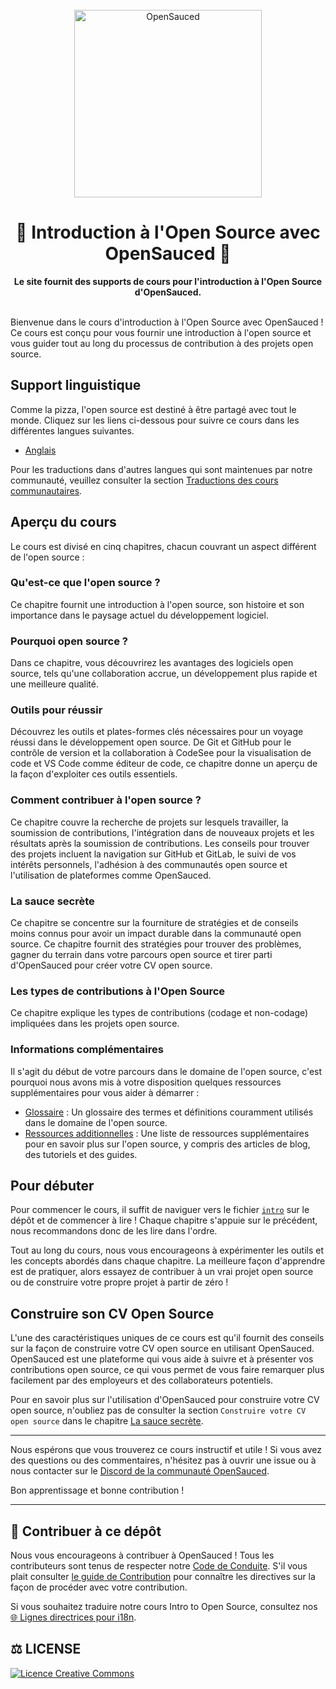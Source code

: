 <div align="center">
  <br>
  <img alt="OpenSauced" src="https://i.ibb.co/7jPXt0Z/logo1-92f1a87f.png" width="300px">
  <h1>🍕 Introduction à l'Open Source avec OpenSauced 🍕</h1>
  <strong>Le site fournit des supports de cours pour l'introduction à l'Open Source d'OpenSauced.</strong>
</div>
<br>

Bienvenue dans le cours d'introduction à l'Open Source avec OpenSauced ! Ce cours est conçu pour vous fournir une introduction à l'open source et vous guider tout au long du processus de contribution à des projets open source.

## Support linguistique

Comme la pizza, l'open source est destiné à être partagé avec tout le monde. Cliquez sur les liens ci-dessous pour suivre ce cours dans les différentes langues suivantes.

- [Anglais](/intro-to-oss/)

Pour les traductions dans d'autres langues qui sont maintenues par notre communauté, veuillez consulter la section [Traductions des cours communautaires](../../../community-translations.md).

## Aperçu du cours

Le cours est divisé en cinq chapitres, chacun couvrant un aspect différent de l'open source :

### Qu'est-ce que l'open source ?

Ce chapitre fournit une introduction à l'open source, son histoire et son importance dans le paysage actuel du développement logiciel.

### Pourquoi open source ?

Dans ce chapitre, vous découvrirez les avantages des logiciels open source, tels qu'une collaboration accrue, un développement plus rapide et une meilleure qualité.

### Outils pour réussir

Découvrez les outils et plates-formes clés nécessaires pour un voyage réussi dans le développement open source. De Git et GitHub pour le contrôle de version et la collaboration à CodeSee pour la visualisation de code et VS Code comme éditeur de code, ce chapitre donne un aperçu de la façon d'exploiter ces outils essentiels.

### Comment contribuer à l'open source ?

Ce chapitre couvre la recherche de projets sur lesquels travailler, la soumission de contributions, l'intégration dans de nouveaux projets et les résultats après la soumission de contributions. Les conseils pour trouver des projets incluent la navigation sur GitHub et GitLab, le suivi de vos intérêts personnels, l'adhésion à des communautés open source et l'utilisation de plateformes comme OpenSauced.

### La sauce secrète

Ce chapitre se concentre sur la fourniture de stratégies et de conseils moins connus pour avoir un impact durable dans la communauté open source. Ce chapitre fournit des stratégies pour trouver des problèmes, gagner du terrain dans votre parcours open source et tirer parti d'OpenSauced pour créer votre CV open source.

### Les types de contributions à l'Open Source

Ce chapitre explique les types de contributions (codage et non-codage) impliquées dans les projets open source.

### Informations complémentaires

Il s'agit du début de votre parcours dans le domaine de l'open source, c'est pourquoi nous avons mis à votre disposition quelques ressources supplémentaires pour vous aider à démarrer :

- [Glossaire](./glossaire.md) : Un glossaire des termes et définitions couramment utilisés dans le domaine de l'open source.
- [Ressources additionnelles](./ressources-additionnelles.md) : Une liste de ressources supplémentaires pour en savoir plus sur l'open source, y compris des articles de blog, des tutoriels et des guides.

## Pour débuter

Pour commencer le cours, il suffit de naviguer vers le fichier [`intro`](./introduction.md) sur le dépôt et de commencer à lire ! Chaque chapitre s'appuie sur le précédent, nous recommandons donc de les lire dans l'ordre.

Tout au long du cours, nous vous encourageons à expérimenter les outils et les concepts abordés dans chaque chapitre. La meilleure façon d'apprendre est de pratiquer, alors essayez de contribuer à un vrai projet open source ou de construire votre propre projet à partir de zéro !

## Construire son CV Open Source

L'une des caractéristiques uniques de ce cours est qu'il fournit des conseils sur la façon de construire votre CV open source en utilisant OpenSauced. OpenSauced est une plateforme qui vous aide à suivre et à présenter vos contributions open source, ce qui vous permet de vous faire remarquer plus facilement par des employeurs et des collaborateurs potentiels.

Pour en savoir plus sur l'utilisation d'OpenSauced pour construire votre CV open source, n'oubliez pas de consulter la section `Construire votre CV open source` dans le chapitre [La sauce secrète](./la-sauce-secrète.md).

---

Nous espérons que vous trouverez ce cours instructif et utile ! Si vous avez des questions ou des commentaires, n'hésitez pas à ouvrir une issue ou à nous contacter sur le [Discord de la communauté OpenSauced](https://discord.com/invite/U2peSNf23P).

Bon apprentissage et bonne contribution !

---

## 🤝 Contribuer à ce dépôt

Nous vous encourageons à contribuer à OpenSauced ! Tous les contributeurs sont tenus de respecter notre [Code de Conduite](https://github.com/open-sauced/.github/blob/main/CODE_OF_CONDUCT.md). S'il vous plait consulter [le guide de Contribution](https://docs.opensauced.pizza/contributing/introduction-to-contributing/) pour connaître les directives sur la façon de procéder avec votre contribution.

Si vous souhaitez traduire notre cours Intro to Open Source, consultez nos [🌐 Lignes directrices pour i18n](../../../i18n-guidelines.md).

## ⚖️ LICENSE

[![Licence Creative Commons](https://i.creativecommons.org/l/by/4.0/88x31.png)](https://creativecommons.org/licenses/by/4.0/deed.fr)

